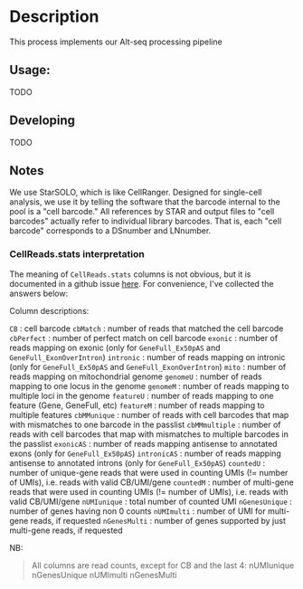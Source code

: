 # Description

This process implements our Alt-seq processing pipeline

## Usage:

TODO

## Developing

TODO

## Notes

We use StarSOLO, which is like CellRanger. Designed for single-cell analysis, we use it by telling the software that the barcode internal to the pool is a "cell barcode." All references by STAR and output files to "cell barcodes" actually refer to individual library barcodes. That is, each "cell barcode" corresponds to a DSnumber and LNnumber.

### CellReads.stats interpretation

The meaning of `CellReads.stats` columns is not obvious, but it is documented in a github issue [here](https://github.com/alexdobin/STAR/issues/1501).
For convenience, I've collected the answers below:

Column descriptions:

`CB`
: cell barcode
`cbMatch`
: number of reads that matched the cell barcode
`cbPerfect` 
: number of perfect match on cell barcode
`exonic` 
: number of reads mapping on exonic (only for `GeneFull_Ex50pAS` and `GeneFull_ExonOverIntron`)
`intronic` 
: number of reads mapping on intronic (only for `GeneFull_Ex50pAS` and `GeneFull_ExonOverIntron`)
`mito` 
: number of reads mapping on mitochondrial genome
`genomeU`
: number of reads mapping to one locus in the genome
`genomeM`
: number of reads mapping to multiple loci in the genome
`featureU`
: number of reads mapping to one feature (Gene, GeneFull, etc)
`featureM`
: number of reads mapping to multiple features
`cbMMunique`
: number of reads with cell barcodes that map with mismatches to one barcode in the passlist
`cbMMmultiple`
: number of reads with cell barcodes that map with mismatches to multiple barcodes in the passlist
`exonicAS`
: number of reads mapping antisense to annotated exons (only for `GeneFull_Ex50pAS`)
`intronicAS`
: number of reads mapping antisense to annotated introns (only for `GeneFull_Ex50pAS`)
`countedU`
: number of unique-gene reads that were used in counting UMIs (!= number of UMIs), i.e. reads with valid CB/UMI/gene
`countedM`
: number of multi-gene reads that were used in counting UMIs (!= number of UMIs), i.e. reads with valid CB/UMI/gene
`nUMIunique` 
: total number of counted UMI
`nGenesUnique` 
: number of genes having non 0 counts
`nUMImulti`
: number of UMI for multi-gene reads, if requested
`nGenesMulti`
: number of genes supported by just multi-gene reads, if requested

NB:
> All columns are read counts, except for CB and the last 4: nUMIunique nGenesUnique nUMImulti nGenesMulti
